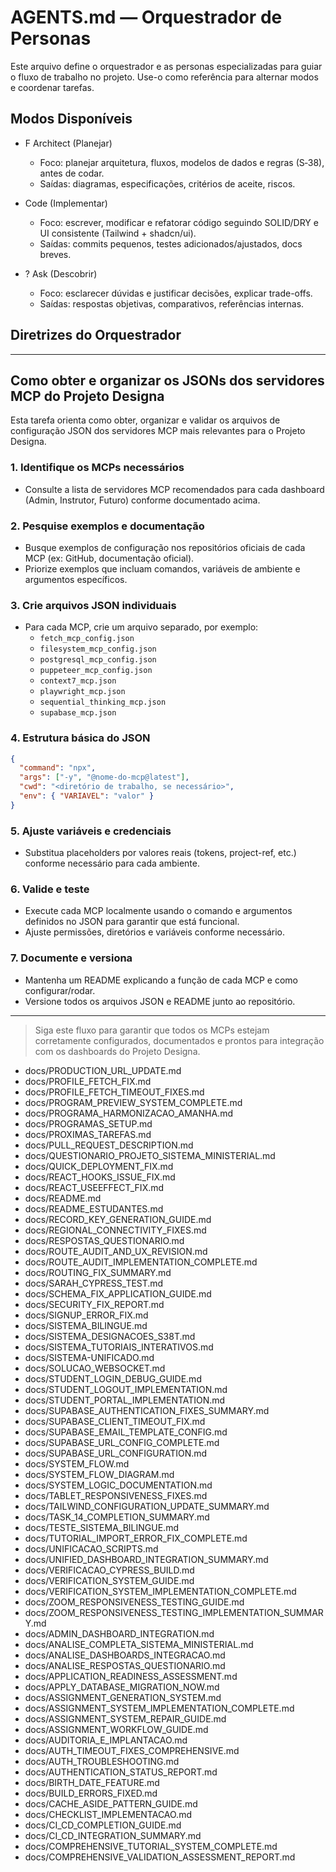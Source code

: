 # AGENTS.md — Orquestrador de Personas

Este arquivo define o orquestrador e as personas especializadas para guiar o fluxo de trabalho no projeto. Use-o como referência para alternar modos e coordenar tarefas.

## Modos Disponíveis

- F Architect (Planejar)
  - Foco: planejar arquitetura, fluxos, modelos de dados e regras (S‑38), antes de codar.
  - Saídas: diagramas, especificações, critérios de aceite, riscos.

- Code (Implementar)
  - Foco: escrever, modificar e refatorar código seguindo SOLID/DRY e UI consistente (Tailwind + shadcn/ui).
  - Saídas: commits pequenos, testes adicionados/ajustados, docs breves.

- ? Ask (Descobrir)
  - Foco: esclarecer dúvidas e justificar decisões, explicar trade-offs.
  - Saídas: respostas objetivas, comparativos, referências internas.


## Diretrizes do Orquestrador

  ---

  ## Como obter e organizar os JSONs dos servidores MCP do Projeto Designa

  Esta tarefa orienta como obter, organizar e validar os arquivos de configuração JSON dos servidores MCP mais relevantes para o Projeto Designa.

  ### 1. Identifique os MCPs necessários
  - Consulte a lista de servidores MCP recomendados para cada dashboard (Admin, Instrutor, Futuro) conforme documentado acima.

  ### 2. Pesquise exemplos e documentação
  - Busque exemplos de configuração nos repositórios oficiais de cada MCP (ex: GitHub, documentação oficial).
  - Priorize exemplos que incluam comandos, variáveis de ambiente e argumentos específicos.

  ### 3. Crie arquivos JSON individuais
  - Para cada MCP, crie um arquivo separado, por exemplo:
    - `fetch_mcp_config.json`
    - `filesystem_mcp_config.json`
    - `postgresql_mcp_config.json`
    - `puppeteer_mcp_config.json`
    - `context7_mcp.json`
    - `playwright_mcp.json`
    - `sequential_thinking_mcp.json`
    - `supabase_mcp.json`

  ### 4. Estrutura básica do JSON
  ```json
  {
    "command": "npx",
    "args": ["-y", "@nome-do-mcp@latest"],
    "cwd": "<diretório de trabalho, se necessário>",
    "env": { "VARIAVEL": "valor" }
  }
  ```

  ### 5. Ajuste variáveis e credenciais
  - Substitua placeholders por valores reais (tokens, project-ref, etc.) conforme necessário para cada ambiente.

  ### 6. Valide e teste
  - Execute cada MCP localmente usando o comando e argumentos definidos no JSON para garantir que está funcional.
  - Ajuste permissões, diretórios e variáveis conforme necessário.

  ### 7. Documente e versiona
  - Mantenha um README explicando a função de cada MCP e como configurar/rodar.
  - Versione todos os arquivos JSON e README junto ao repositório.

  ---

  > Siga este fluxo para garantir que todos os MCPs estejam corretamente configurados, documentados e prontos para integração com os dashboards do Projeto Designa.
- docs/PRODUCTION_URL_UPDATE.md
- docs/PROFILE_FETCH_FIX.md
- docs/PROFILE_FETCH_TIMEOUT_FIXES.md
- docs/PROGRAM_PREVIEW_SYSTEM_COMPLETE.md
- docs/PROGRAMA_HARMONIZACAO_AMANHA.md
- docs/PROGRAMAS_SETUP.md
- docs/PROXIMAS_TAREFAS.md
- docs/PULL_REQUEST_DESCRIPTION.md
- docs/QUESTIONARIO_PROJETO_SISTEMA_MINISTERIAL.md
- docs/QUICK_DEPLOYMENT_FIX.md
- docs/REACT_HOOKS_ISSUE_FIX.md
- docs/REACT_USEEFFECT_FIX.md
- docs/README.md
- docs/README_ESTUDANTES.md
- docs/RECORD_KEY_GENERATION_GUIDE.md
- docs/REGIONAL_CONNECTIVITY_FIXES.md
- docs/RESPOSTAS_QUESTIONARIO.md
- docs/ROUTE_AUDIT_AND_UX_REVISION.md
- docs/ROUTE_AUDIT_IMPLEMENTATION_COMPLETE.md
- docs/ROUTING_FIX_SUMMARY.md
- docs/SARAH_CYPRESS_TEST.md
- docs/SCHEMA_FIX_APPLICATION_GUIDE.md
- docs/SECURITY_FIX_REPORT.md
- docs/SIGNUP_ERROR_FIX.md
- docs/SISTEMA_BILINGUE.md
- docs/SISTEMA_DESIGNACOES_S38T.md
- docs/SISTEMA_TUTORIAIS_INTERATIVOS.md
- docs/SISTEMA-UNIFICADO.md
- docs/SOLUCAO_WEBSOCKET.md
- docs/STUDENT_LOGIN_DEBUG_GUIDE.md
- docs/STUDENT_LOGOUT_IMPLEMENTATION.md
- docs/STUDENT_PORTAL_IMPLEMENTATION.md
- docs/SUPABASE_AUTHENTICATION_FIXES_SUMMARY.md
- docs/SUPABASE_CLIENT_TIMEOUT_FIX.md
- docs/SUPABASE_EMAIL_TEMPLATE_CONFIG.md
- docs/SUPABASE_URL_CONFIG_COMPLETE.md
- docs/SUPABASE_URL_CONFIGURATION.md
- docs/SYSTEM_FLOW.md
- docs/SYSTEM_FLOW_DIAGRAM.md
- docs/SYSTEM_LOGIC_DOCUMENTATION.md
- docs/TABLET_RESPONSIVENESS_FIXES.md
- docs/TAILWIND_CONFIGURATION_UPDATE_SUMMARY.md
- docs/TASK_14_COMPLETION_SUMMARY.md
- docs/TESTE_SISTEMA_BILINGUE.md
- docs/TUTORIAL_IMPORT_ERROR_FIX_COMPLETE.md
- docs/UNIFICACAO_SCRIPTS.md
- docs/UNIFIED_DASHBOARD_INTEGRATION_SUMMARY.md
- docs/VERIFICACAO_CYPRESS_BUILD.md
- docs/VERIFICATION_SYSTEM_GUIDE.md
- docs/VERIFICATION_SYSTEM_IMPLEMENTATION_COMPLETE.md
- docs/ZOOM_RESPONSIVENESS_TESTING_GUIDE.md
- docs/ZOOM_RESPONSIVENESS_TESTING_IMPLEMENTATION_SUMMARY.md
- docs/ADMIN_DASHBOARD_INTEGRATION.md
- docs/ANALISE_COMPLETA_SISTEMA_MINISTERIAL.md
- docs/ANALISE_DASHBOARDS_INTEGRACAO.md
- docs/ANALISE_RESPOSTAS_QUESTIONARIO.md
- docs/APPLICATION_READINESS_ASSESSMENT.md
- docs/APPLY_DATABASE_MIGRATION_NOW.md
- docs/ASSIGNMENT_GENERATION_SYSTEM.md
- docs/ASSIGNMENT_SYSTEM_IMPLEMENTATION_COMPLETE.md
- docs/ASSIGNMENT_SYSTEM_REPAIR_GUIDE.md
- docs/ASSIGNMENT_WORKFLOW_GUIDE.md
- docs/AUDITORIA_E_IMPLANTACAO.md
- docs/AUTH_TIMEOUT_FIXES_COMPREHENSIVE.md
- docs/AUTH_TROUBLESHOOTING.md
- docs/AUTHENTICATION_STATUS_REPORT.md
- docs/BIRTH_DATE_FEATURE.md
- docs/BUILD_ERRORS_FIXED.md
- docs/CACHE_ASIDE_PATTERN_GUIDE.md
- docs/CHECKLIST_IMPLEMENTACAO.md
- docs/CI_CD_COMPLETION_GUIDE.md
- docs/CI_CD_INTEGRATION_SUMMARY.md
- docs/COMPREHENSIVE_TUTORIAL_SYSTEM_COMPLETE.md
- docs/COMPREHENSIVE_VALIDATION_ASSESSMENT_REPORT.md
